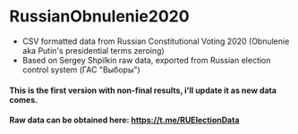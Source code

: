# RussianObnulenie2020
- CSV formatted data from Russian Constitutional Voting 2020 (Obnulenie aka Putin's presidential terms zeroing)
- Based on Sergey Shpilkin raw data, exported from Russian election control system (ГАС "Выборы")

#### This is the first version with non-final results, i'll update it as new data comes.
#### Raw data can be obtained here: https://t.me/RUElectionData
